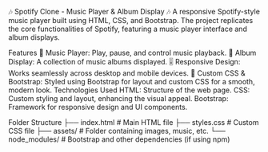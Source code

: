 🎶 Spotify Clone - Music Player & Album Display 🎶
A responsive Spotify-style music player built using HTML, CSS, and Bootstrap. The project replicates the core functionalities of Spotify, featuring a music player interface and album displays.

Features
🎵 Music Player: Play, pause, and control music playback.
📀 Album Display: A collection of music albums displayed.
🎚️ Responsive Design: Works seamlessly across desktop and mobile devices.
🎨 Custom CSS & Bootstrap: Styled using Bootstrap for layout and custom CSS for a smooth, modern look.
Technologies Used
HTML: Structure of the web page.
CSS: Custom styling and layout, enhancing the visual appeal.
Bootstrap: Framework for responsive design and UI components.



Folder Structure
├── index.html      # Main HTML file
├── styles.css      # Custom CSS file
├── assets/         # Folder containing images, music, etc.
└── node_modules/   # Bootstrap and other dependencies (if using npm)
